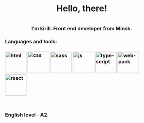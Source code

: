<div id="header" align="center">

  <h1>Hello, there!<h1/>
  <h3>I'm kirill. Front end developer from Minsk.<h3/>

<div/>

<div align="start">

  <h4>Languages and tools:<h4/>

  <img src="https://img.icons8.com/?size=100&id=20909&format=png&color=000000" title="html" width="70" height="70"/>

  <img src="https://img.icons8.com/?size=100&id=YjeKwnSQIBUq&format=png&color=000000" title="css" width="71" height="71"/>

  <img src="https://img.icons8.com/?size=100&id=QBqFNfPPB2Kx&format=png&color=000000" title="sass" width="70" height="70"/>

  <img src="https://img.icons8.com/?size=100&id=108784&format=png&color=000000" title="js" width="70" height="70"/>

  <img src="https://img.icons8.com/?size=100&id=wpZmKzk11AzJ&format=png&color=000000" title="type-script" width="70" height="70"/>

  <img src="https://img.icons8.com/?size=100&id=QjbHx7WUskg1&format=png&color=000000" title="web-pack" width="70" height="70"/>

  <img src="https://img.icons8.com/?size=100&id=VXQrhy9fWtm1&format=png&color=000000" title="react" width="70" height="70"/>

  &nbsp;<p>English level - A2.<p/>

<div/>

<div id="stat" align="center">
    <img src="https://github-profile-summary-cards.vercel.app/api/cards/profile-details?username=Rikki007&theme=moonlight" alt=""/>
    <img src="https://github-profile-summary-cards.vercel.app/api/cards/most-commit-language?username=Rikki007&theme=moonlight" alt=""/>
     <img src="https://github-profile-summary-cards.vercel.app/api/cards/stats?username=Rikki007&theme=moonlight" alt=""/>
</div>
